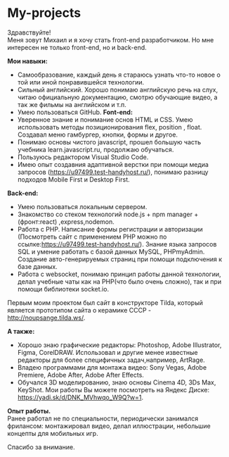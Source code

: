 # My-projects

Здравствуйте!  
Меня зовут Михаил и я хочу стать front-end разработчиком. Но мне интересен не только  front-end, но и back-end. 

**Мои навыки:**
  - Самообразование, каждый день я стараюсь узнать что-то новое о той или иной понравившейся технологии.
  - Сильный английский. Хорошо понимаю английскую речь на слух, читаю официальную документацию, смотрю обучающие видео, а так же фильмы на английском и т.п.
  - Умею пользоваться GitHub.
**Font-end:**
  - Уверенное знание и понимание основ HTML и CSS. Умею использовать методы позиционирования flex, position , float. Создавал меню гамбургер, кнопки, формы и другое.
  - Понимаю основы чистого javascript, прошел большую часть учебника learn.javascript.ru, продолжаю обучаться.
  - Пользуюсь редактором Visual Studio Code.
  - Имею опыт создавния адаптивной верстки при помощи медиа запросов (https://u97499.test-handyhost.ru/), понимаю разницу подходов Mobile First и Desktop First.
  
**Back-end:**
  - Умею пользоваться локальным сервером.
  - Знакомство со стеком технологий node.js + npm manager + (фронт:react) ,express,nodemon.
  - Работа с PHP. Написание формы регистрации и авторизации (Посмотреть сайт с применением PHP можно по ссылке:https://u97499.test-handyhost.ru/). Знание языка запросов SQL  и умение работать с базой данных MySQL, PHPmyAdmin. Создание авто-генерируемых страниц при помощи подключения к базе данных.
  - Работа с websocket, понимаю принцип работы данной технологии, делал учебные чаты как на PHP(что было очень сложно), так и при помощи библиотеки socket.io.

Первым моим проектом был сайт в конструкторе Tilda, который является прототипом сайта о керамике СССР - http://noupsange.tilda.ws/.

**А также:**
- Хорошо знаю графические редакторы: Photoshop, Adobe Illustrator, Figma, 
CorelDRAW. Использовал и другие менее известные редакторы для более специфичных задач,например, ArtRage.
- Владею программами для монтажа видео: Sony Vegas, Adobe Premiere, Adobe After, Adobe After Effects.
- Обучался 3D моделированию, знаю основы Cinema 4D, 3Ds Max, KeyShot.
Мои работы Вы можете посмотреть на Яндекс Диске: https://yadi.sk/d/DNK_MVhwqo_W9Q?w=1.

**Опыт работы.**  
Ранее работал не по специальности, периодически занимался фрилансом: монтажировал видео, делал иллюстрации, небольшие концепты для мобильных игр.

Спасибо за внимание.


